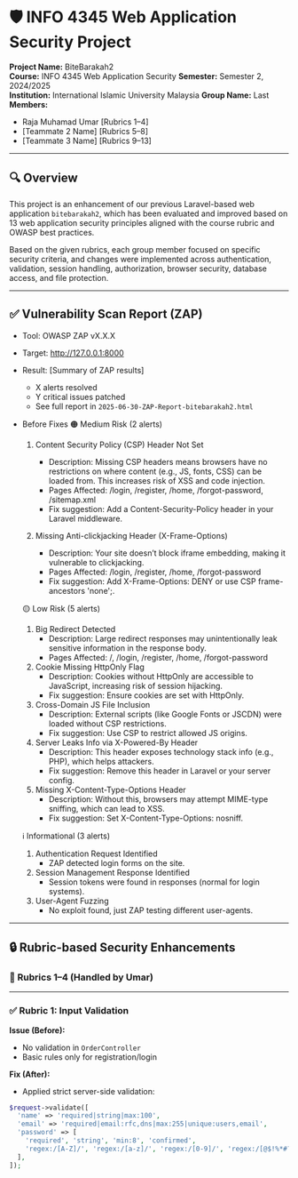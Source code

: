 # 🛡️ INFO 4345 Web Application Security Project
**Project Name:** BiteBarakah2  
**Course:** INFO 4345 Web Application Security 
**Semester:** Semester 2, 2024/2025  
**Institution:** International Islamic University Malaysia
**Group Name:** Last  
**Members:**
- Raja Muhamad Umar [Rubrics 1–4]
- [Teammate 2 Name] [Rubrics 5–8]
- [Teammate 3 Name] [Rubrics 9–13]

---

## 🔍 Overview
This project is an enhancement of our previous Laravel-based web application `bitebarakah2`, which has been evaluated and improved based on 13 web application security principles aligned with the course rubric and OWASP best practices.

Based on the given rubrics, each group member focused on specific security criteria, and changes were implemented across authentication, validation, session handling, authorization, browser security, database access, and file protection.

---

## ✅ Vulnerability Scan Report (ZAP)
- Tool: OWASP ZAP vX.X.X
- Target: http://127.0.0.1:8000
- Result: [Summary of ZAP results]
  - X alerts resolved
  - Y critical issues patched
  - See full report in `2025-06-30-ZAP-Report-bitebarakah2.html`

- Before Fixes
    🟠 Medium Risk (2 alerts)
    1. Content Security Policy (CSP) Header Not Set
        - Description: Missing CSP headers means browsers have no restrictions on where content (e.g., JS, fonts, CSS) can be loaded from. This increases risk of XSS and code injection.
        - Pages Affected: /login, /register, /home, /forgot-password, /sitemap.xml
        - Fix suggestion: Add a Content-Security-Policy header in your Laravel middleware.

    2. Missing Anti-clickjacking Header (X-Frame-Options)
        - Description: Your site doesn’t block iframe embedding, making it vulnerable to clickjacking.
        - Pages Affected: /login, /register, /home, /forgot-password
        - Fix suggestion: Add X-Frame-Options: DENY or use CSP frame-ancestors 'none';.

    🟡 Low Risk (5 alerts)
    1. Big Redirect Detected
        - Description: Large redirect responses may unintentionally leak sensitive information in the response body.
        - Pages Affected: /, /login, /register, /home, /forgot-password
    2. Cookie Missing HttpOnly Flag
        - Description: Cookies without HttpOnly are accessible to JavaScript, increasing risk of session hijacking.
        - Fix suggestion: Ensure cookies are set with HttpOnly.
    3. Cross-Domain JS File Inclusion
        - Description: External scripts (like Google Fonts or JSCDN) were loaded without CSP restrictions.
        - Fix suggestion: Use CSP to restrict allowed JS origins.
    4. Server Leaks Info via X-Powered-By Header
        - Description: This header exposes technology stack info (e.g., PHP), which helps attackers.
        - Fix suggestion: Remove this header in Laravel or your server config.
    5. Missing X-Content-Type-Options Header
        - Description: Without this, browsers may attempt MIME-type sniffing, which can lead to XSS.
        - Fix suggestion: Set X-Content-Type-Options: nosniff.

    ℹ️ Informational (3 alerts)
    1. Authentication Request Identified
        - ZAP detected login forms on the site.
    2. Session Management Response Identified
        - Session tokens were found in responses (normal for login systems).
    3. User-Agent Fuzzing
        - No exploit found, just ZAP testing different user-agents.

---

## 🔒 Rubric-based Security Enhancements

### 🧾 Rubrics 1–4 (Handled by Umar)

---

### ✅ **Rubric 1: Input Validation**

**Issue (Before):**  
- No validation in `OrderController`
- Basic rules only for registration/login

**Fix (After):**
- Applied strict server-side validation:
```php
$request->validate([
  'name' => 'required|string|max:100',
  'email' => 'required|email:rfc,dns|max:255|unique:users,email',
  'password' => [
    'required', 'string', 'min:8', 'confirmed',
    'regex:/[A-Z]/', 'regex:/[a-z]/', 'regex:/[0-9]/', 'regex:/[@$!%*#?&]/',
  ],
]);
